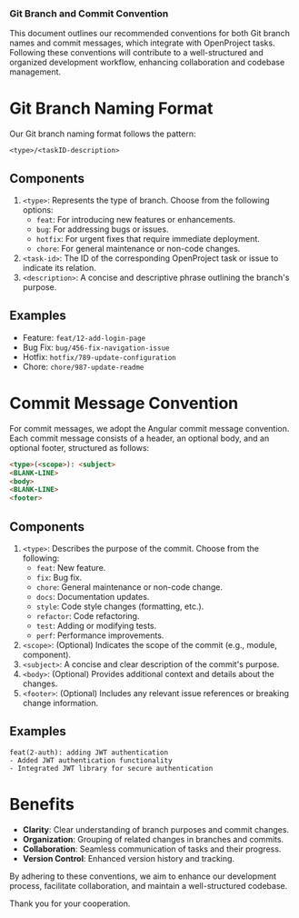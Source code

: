 ### Git Branch and Commit Convention

This document outlines our recommended conventions for both Git branch names and commit messages, which integrate with OpenProject tasks. Following these conventions will contribute to a well-structured and organized development workflow, enhancing collaboration and codebase management.

# Git Branch Naming Format

Our Git branch naming format follows the pattern:

`<type>/<taskID-description>`

## Components

1. `<type>`: Represents the type of branch. Choose from the following options:
   - `feat`: For introducing new features or enhancements.
   - `bug`: For addressing bugs or issues.
   - `hotfix`: For urgent fixes that require immediate deployment.
   - `chore`: For general maintenance or non-code changes.
2.  `<task-id>`: The ID of the corresponding OpenProject task or issue to indicate its relation.
3.  `<description>`: A concise and descriptive phrase outlining the branch's purpose.

## Examples

- Feature: `feat/12-add-login-page`
- Bug Fix: `bug/456-fix-navigation-issue`
- Hotfix: `hotfix/789-update-configuration`
- Chore: `chore/987-update-readme`

# Commit Message Convention

For commit messages, we adopt the Angular commit message convention. Each commit message consists of a header, an optional body, and an optional footer, structured as follows:

```html
<type>(<scope>): <subject>
<BLANK-LINE>
<body>
<BLANK-LINE>
<footer>
```

## Components

1. `<type>`: Describes the purpose of the commit. Choose from the following:
   - `feat`: New feature.
   - `fix`: Bug fix.
   - `chore`: General maintenance or non-code change.
   - `docs`: Documentation updates.
   - `style`: Code style changes (formatting, etc.).
   - `refactor`: Code refactoring.
   - `test`: Adding or modifying tests.
   - `perf`: Performance improvements.
2. `<scope>`: (Optional) Indicates the scope of the commit (e.g., module, component).
3. `<subject>`: A concise and clear description of the commit's purpose.
4. `<body>`: (Optional) Provides additional context and details about the changes.
5. `<footer>`: (Optional) Includes any relevant issue references or breaking change information.

## Examples

```
feat(2-auth): adding JWT authentication
- Added JWT authentication functionality
- Integrated JWT library for secure authentication
```

# Benefits

- **Clarity**: Clear understanding of branch purposes and commit changes.
- **Organization**: Grouping of related changes in branches and commits.
- **Collaboration**: Seamless communication of tasks and their progress.
- **Version Control**: Enhanced version history and tracking.

By adhering to these conventions, we aim to enhance our development process, facilitate collaboration, and maintain a well-structured codebase.

Thank you for your cooperation.
